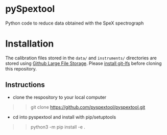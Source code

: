 # pySpextool
Python code to reduce data obtained with the SpeX spectrograph

# Installation
The calibration files stored in the `data/` and `instruments/` directories
are stored using
[Github Large File Storage](https://docs.github.com/en/repositories/working-with-files/managing-large-files). Please [install git-lfs](https://docs.github.com/en/repositories/working-with-files/managing-large-files/installing-git-large-file-storage) before cloning this repository.

## Instructions
* clone the respository to your local computer
>> git clone https://github.com/pyspextool/pyspextool.git
* cd into pyspextool and install with pip/setuptools
>> python3 -m pip install -e .

